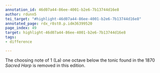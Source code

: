 ```yaml
---
annotation_id: 46d07a44-86ee-4001-b2e6-7b13744d16e8
author: rdunn5
tei_target: "#highlight-46d07a44-86ee-4001-b2e6-7b13744d16e8"
annotated_page: rdx_r8st0.p.idm36399520
page_index: 49
target: highlight-46d07a44-86ee-4001-b2e6-7b13744d16e8
tags:
- difference

---
```

The choosing note of 1 (La) one octave below the tonic found in the 1870 *Sacred Harp* is removed in this edition.